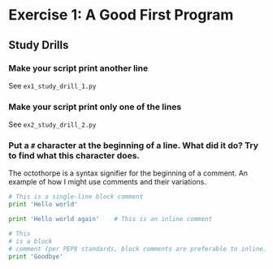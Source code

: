 # Exercise 1: A Good First Program
## Study Drills
### Make your script print another line
See ```ex1_study_drill_1.py```
### Make your script print only one of the lines
See ```ex2_study_drill_2.py```
### Put a ```#``` character at the beginning of a line. What did it do? Try to find what this character does.
The octothorpe is a syntax signifier for the beginning of a comment. An example
of how I might use comments and their variations.

```python
# This is a single-line block comment
print 'Hello world'

print 'Hello world again'    # This is an inline comment

# This
# is a block
# comment (per PEP8 standards, block comments are preferable to inline)
print 'Goodbye'
```
